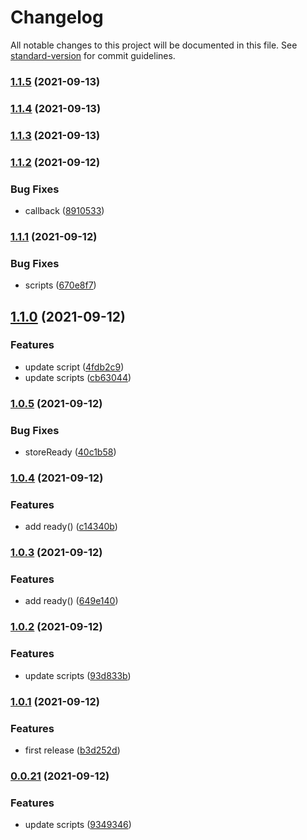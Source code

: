 # Changelog

All notable changes to this project will be documented in this file. See [standard-version](https://github.com/conventional-changelog/standard-version) for commit guidelines.

### [1.1.5](https://github.com/linq2js/reasc/compare/v1.1.4...v1.1.5) (2021-09-13)

### [1.1.4](https://github.com/linq2js/reasc/compare/v1.1.3...v1.1.4) (2021-09-13)

### [1.1.3](https://github.com/linq2js/reasc/compare/v1.1.2...v1.1.3) (2021-09-13)

### [1.1.2](https://github.com/linq2js/reasc/compare/v1.1.1...v1.1.2) (2021-09-12)


### Bug Fixes

* callback ([8910533](https://github.com/linq2js/reasc/commit/89105332d02d4a082ae7889507efe03b9f766a11))

### [1.1.1](https://github.com/linq2js/reasc/compare/v1.1.0...v1.1.1) (2021-09-12)


### Bug Fixes

* scripts ([670e8f7](https://github.com/linq2js/reasc/commit/670e8f7644fdb0fb397b257997e2fcc38d168251))

## [1.1.0](https://github.com/linq2js/reasc/compare/v1.0.5...v1.1.0) (2021-09-12)


### Features

* update script ([4fdb2c9](https://github.com/linq2js/reasc/commit/4fdb2c94c996482507b83f59b36804aca8c6f8f9))
* update scripts ([cb63044](https://github.com/linq2js/reasc/commit/cb6304431c811b81ee165bc1c785589ef85c3d95))

### [1.0.5](https://github.com/linq2js/reasc/compare/v1.0.4...v1.0.5) (2021-09-12)


### Bug Fixes

* storeReady ([40c1b58](https://github.com/linq2js/reasc/commit/40c1b58c7a360ba41ecb42fb03387f433a1b4a91))

### [1.0.4](https://github.com/linq2js/reasc/compare/v1.0.3...v1.0.4) (2021-09-12)


### Features

* add ready() ([c14340b](https://github.com/linq2js/reasc/commit/c14340b31214e99e68a256349474fd25621fb800))

### [1.0.3](https://github.com/linq2js/reasc/compare/v1.0.2...v1.0.3) (2021-09-12)


### Features

* add ready() ([649e140](https://github.com/linq2js/reasc/commit/649e14086345a9d4e0ddc9bf65186d670fc2524c))

### [1.0.2](https://github.com/linq2js/reasc/compare/v1.0.1...v1.0.2) (2021-09-12)


### Features

* update scripts ([93d833b](https://github.com/linq2js/reasc/commit/93d833bc9d12d6a88b30f6e6b1485e4019c60d41))

### [1.0.1](https://github.com/linq2js/reasc/compare/v0.0.21...v1.0.1) (2021-09-12)


### Features

* first release ([b3d252d](https://github.com/linq2js/reasc/commit/b3d252d99266b684faf927808cf2237ac986a9ad))

### [0.0.21](https://github.com/linq2js/reasc/compare/v0.0.20...v0.0.21) (2021-09-12)


### Features

* update scripts ([9349346](https://github.com/linq2js/reasc/commit/93493469c46c39104a2c79ccf2d166ba4a20e387))
